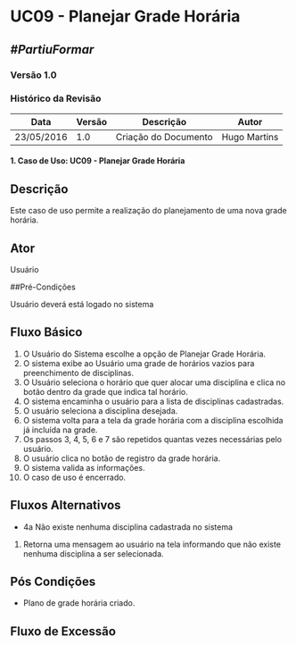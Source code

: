 # **UC09 - Planejar Grade Horária**

##  ***#PartiuFormar***

### **Versão 1.0**

### Histórico da Revisão
Data|Versão|Descrição|Autor
-----|------|---------|-------
23/05/2016| 1.0 |Criação do Documento | Hugo Martins

#### 1. Caso de Uso: UC09 - Planejar Grade Horária

## Descrição

Este caso de uso permite a realização do planejamento de uma nova grade horária.

## Ator

Usuário

##Pré-Condições

Usuário deverá está logado no sistema

## Fluxo Básico 
1. O Usuário do Sistema escolhe a opção de Planejar Grade Horária.
2. O sistema exibe ao Usuário uma grade de horários vazios para preenchimento de disciplinas.
3. O Usuário seleciona o horário que quer alocar uma disciplina e clica no botão dentro da grade que indica tal horário.
4. O sistema encaminha o usuário para a lista de disciplinas cadastradas.
5. O usuário seleciona a disciplina desejada.
6. O sistema volta para a tela da grade horária com a disciplina escolhida já incluída na grade.
7. Os passos 3, 4, 5, 6 e 7 são repetidos quantas vezes necessárias pelo usuário.
8. O usuário clica no botão de registro da grade horária.
9. O sistema valida as informações.
6. O caso de uso é encerrado.
	
## Fluxos Alternativos

* 4a Não existe nenhuma disciplina cadastrada no sistema
 1. Retorna uma mensagem ao usuário na tela informando que não existe nenhuma disciplina a ser selecionada.

## Pós Condições
* Plano de grade horária criado.

## Fluxo de Excessão

